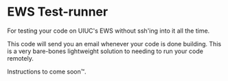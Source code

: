 # EWS Test-runner

For testing your code on UIUC's EWS without ssh'ing into it all the time.

This code will send you an email whenever your code is done building. This is a very bare-bones lightweight solution to needing to run your code remotely.

Instructions to come soon™.

